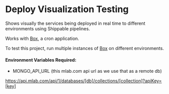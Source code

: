 # Deploy Visualization Testing
Shows visually the services being deployed in real time to different environments using Shippable pipelines.

Works with [Box][1], a cron  application.

To test this project, run multiple instances of [Box][1] on different environments.

#### Environment Variables Required:
 - MONGO_API_URL (this mlab.com api url as we use that as a remote db)

https://api.mlab.com/api/1/databases/[db]/collections/[collection]?apiKey=[key]

[1]: https://github.com/aye0aye/box
